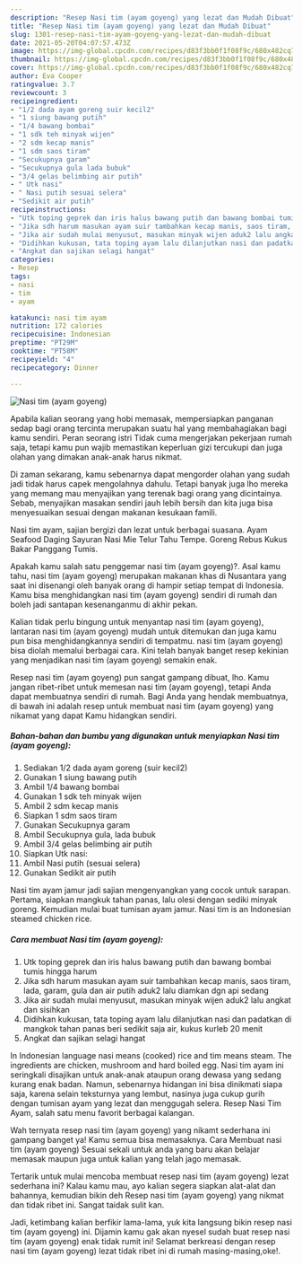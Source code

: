 ```yaml
---
description: "Resep Nasi tim (ayam goyeng) yang lezat dan Mudah Dibuat"
title: "Resep Nasi tim (ayam goyeng) yang lezat dan Mudah Dibuat"
slug: 1301-resep-nasi-tim-ayam-goyeng-yang-lezat-dan-mudah-dibuat
date: 2021-05-20T04:07:57.473Z
image: https://img-global.cpcdn.com/recipes/d83f3bb0f1f08f9c/680x482cq70/nasi-tim-ayam-goyeng-foto-resep-utama.jpg
thumbnail: https://img-global.cpcdn.com/recipes/d83f3bb0f1f08f9c/680x482cq70/nasi-tim-ayam-goyeng-foto-resep-utama.jpg
cover: https://img-global.cpcdn.com/recipes/d83f3bb0f1f08f9c/680x482cq70/nasi-tim-ayam-goyeng-foto-resep-utama.jpg
author: Eva Cooper
ratingvalue: 3.7
reviewcount: 3
recipeingredient:
- "1/2 dada ayam goreng suir kecil2"
- "1 siung bawang putih"
- "1/4 bawang bombai"
- "1 sdk teh minyak wijen"
- "2 sdm kecap manis"
- "1 sdm saos tiram"
- "Secukupnya garam"
- "Secukupnya gula lada bubuk"
- "3/4 gelas belimbing air putih"
- " Utk nasi"
- " Nasi putih sesuai selera"
- "Sedikit air putih"
recipeinstructions:
- "Utk toping geprek dan iris halus bawang putih dan bawang bombai tumis hingga harum"
- "Jika sdh harum masukan ayam suir tambahkan kecap manis, saos tiram, lada, garam, gula dan air putih aduk2 lalu diamkan dgn api sedang"
- "Jika air sudah mulai menyusut, masukan minyak wijen aduk2 lalu angkat dan sisihkan"
- "Didihkan kukusan, tata toping ayam lalu dilanjutkan nasi dan padatkan di mangkok tahan panas beri sedikit saja air, kukus kurleb 20 menit"
- "Angkat dan sajikan selagi hangat"
categories:
- Resep
tags:
- nasi
- tim
- ayam

katakunci: nasi tim ayam 
nutrition: 172 calories
recipecuisine: Indonesian
preptime: "PT29M"
cooktime: "PT58M"
recipeyield: "4"
recipecategory: Dinner

---
```



![Nasi tim (ayam goyeng)](https://img-global.cpcdn.com/recipes/d83f3bb0f1f08f9c/680x482cq70/nasi-tim-ayam-goyeng-foto-resep-utama.jpg)

Apabila kalian seorang yang hobi memasak, mempersiapkan panganan sedap bagi orang tercinta merupakan suatu hal yang membahagiakan bagi kamu sendiri. Peran seorang istri Tidak cuma mengerjakan pekerjaan rumah saja, tetapi kamu pun wajib memastikan keperluan gizi tercukupi dan juga olahan yang dimakan anak-anak harus nikmat.

Di zaman  sekarang, kamu sebenarnya dapat mengorder olahan yang sudah jadi tidak harus capek mengolahnya dahulu. Tetapi banyak juga lho mereka yang memang mau menyajikan yang terenak bagi orang yang dicintainya. Sebab, menyajikan masakan sendiri jauh lebih bersih dan kita juga bisa menyesuaikan sesuai dengan makanan kesukaan famili. 

Nasi tim ayam, sajian bergizi dan lezat untuk berbagai suasana. Ayam Seafood Daging Sayuran Nasi Mie Telur Tahu Tempe. Goreng Rebus Kukus Bakar Panggang Tumis.

Apakah kamu salah satu penggemar nasi tim (ayam goyeng)?. Asal kamu tahu, nasi tim (ayam goyeng) merupakan makanan khas di Nusantara yang saat ini disenangi oleh banyak orang di hampir setiap tempat di Indonesia. Kamu bisa menghidangkan nasi tim (ayam goyeng) sendiri di rumah dan boleh jadi santapan kesenanganmu di akhir pekan.

Kalian tidak perlu bingung untuk menyantap nasi tim (ayam goyeng), lantaran nasi tim (ayam goyeng) mudah untuk ditemukan dan juga kamu pun bisa menghidangkannya sendiri di tempatmu. nasi tim (ayam goyeng) bisa diolah memalui berbagai cara. Kini telah banyak banget resep kekinian yang menjadikan nasi tim (ayam goyeng) semakin enak.

Resep nasi tim (ayam goyeng) pun sangat gampang dibuat, lho. Kamu jangan ribet-ribet untuk memesan nasi tim (ayam goyeng), tetapi Anda dapat membuatnya sendiri di rumah. Bagi Anda yang hendak membuatnya, di bawah ini adalah resep untuk membuat nasi tim (ayam goyeng) yang nikamat yang dapat Kamu hidangkan sendiri.

<!--inarticleads1-->

##### Bahan-bahan dan bumbu yang digunakan untuk menyiapkan Nasi tim (ayam goyeng):

1. Sediakan 1/2 dada ayam goreng (suir kecil2)
1. Gunakan 1 siung bawang putih
1. Ambil 1/4 bawang bombai
1. Gunakan 1 sdk teh minyak wijen
1. Ambil 2 sdm kecap manis
1. Siapkan 1 sdm saos tiram
1. Gunakan Secukupnya garam
1. Ambil Secukupnya gula, lada bubuk
1. Ambil 3/4 gelas belimbing air putih
1. Siapkan  Utk nasi:
1. Ambil  Nasi putih (sesuai selera)
1. Gunakan Sedikit air putih


Nasi tim ayam jamur jadi sajian mengenyangkan yang cocok untuk sarapan. Pertama, siapkan mangkuk tahan panas, lalu olesi dengan sediki minyak goreng. Kemudian mulai buat tumisan ayam jamur. Nasi tim is an Indonesian steamed chicken rice. 

<!--inarticleads2-->

##### Cara membuat Nasi tim (ayam goyeng):

1. Utk toping geprek dan iris halus bawang putih dan bawang bombai tumis hingga harum
1. Jika sdh harum masukan ayam suir tambahkan kecap manis, saos tiram, lada, garam, gula dan air putih aduk2 lalu diamkan dgn api sedang
1. Jika air sudah mulai menyusut, masukan minyak wijen aduk2 lalu angkat dan sisihkan
1. Didihkan kukusan, tata toping ayam lalu dilanjutkan nasi dan padatkan di mangkok tahan panas beri sedikit saja air, kukus kurleb 20 menit
1. Angkat dan sajikan selagi hangat


In Indonesian language nasi means (cooked) rice and tim means steam. The ingredients are chicken, mushroom and hard boiled egg. Nasi tim ayam ini seringkali disajikan untuk anak-anak ataupun orang dewasa yang sedang kurang enak badan. Namun, sebenarnya hidangan ini bisa dinikmati siapa saja, karena selain teksturnya yang lembut, nasinya juga cukup gurih dengan tumisan ayam yang lezat dan menggugah selera. Resep Nasi Tim Ayam, salah satu menu favorit berbagai kalangan. 

Wah ternyata resep nasi tim (ayam goyeng) yang nikamt sederhana ini gampang banget ya! Kamu semua bisa memasaknya. Cara Membuat nasi tim (ayam goyeng) Sesuai sekali untuk anda yang baru akan belajar memasak maupun juga untuk kalian yang telah jago memasak.

Tertarik untuk mulai mencoba membuat resep nasi tim (ayam goyeng) lezat sederhana ini? Kalau kamu mau, ayo kalian segera siapkan alat-alat dan bahannya, kemudian bikin deh Resep nasi tim (ayam goyeng) yang nikmat dan tidak ribet ini. Sangat taidak sulit kan. 

Jadi, ketimbang kalian berfikir lama-lama, yuk kita langsung bikin resep nasi tim (ayam goyeng) ini. Dijamin kamu gak akan nyesel sudah buat resep nasi tim (ayam goyeng) enak tidak rumit ini! Selamat berkreasi dengan resep nasi tim (ayam goyeng) lezat tidak ribet ini di rumah masing-masing,oke!.

